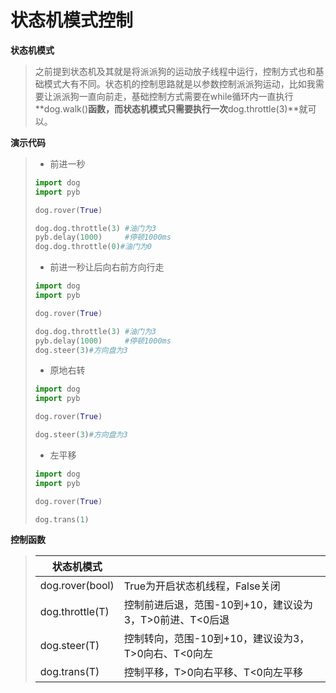 # **状态机模式控制**

**状态机模式**

>​	之前提到状态机及其就是将派派狗的运动放子线程中运行，控制方式也和基础模式大有不同。状态机的控制思路就是以参数控制派派狗运动，比如我需要让派派狗一直向前走，基础控制方式需要在while循环内一直执行**dog.walk()**函数，而状态机模式只需要执行一次**dog.throttle(3)**就可以。

**演示代码**

>* 前进一秒
>```python
>import dog
>import pyb
>
>dog.rover(True)
>
>dog.dog.throttle(3) #油门为3
>pyb.delay(1000)     #停顿1000ms
>dog.dog.throttle(0)#油门为0
>```
>
>* 前进一秒让后向右前方向行走
>```python
>import dog
>import pyb
>
>dog.rover(True)
>
>dog.dog.throttle(3) #油门为3
>pyb.delay(1000)     #停顿1000ms
>dog.steer(3)#方向盘为3
>```
>
>* 原地右转
>```python
>import dog
>import pyb
>
>dog.rover(True)
>
>dog.steer(3)#方向盘为3
>```
>
>* 左平移
>```python
>import dog
>import pyb
>
>dog.rover(True)
>
>dog.trans(1)
>```



**控制函数**

>| 状态机模式      |                                                         |
>| --------------- | ------------------------------------------------------- |
>| dog.rover(bool) | True为开启状态机线程，False关闭                         |
>| dog.throttle(T) | 控制前进后退，范围-10到+10，建议设为3，T>0前进、T<0后退 |
>| dog.steer(T)    | 控制转向，范围-10到+10，建议设为3，T>0向右、T<0向左     |
>| dog.trans(T)    | 控制平移，T>0向右平移、T<0向左平移                      |
